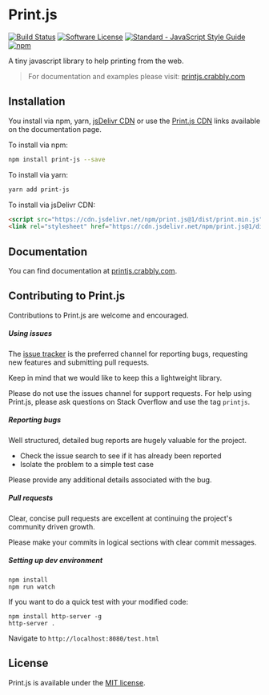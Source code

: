 # Print.js

[![Build Status](https://travis-ci.org/crabbly/Print.js.svg?branch=master)](https://travis-ci.org/crabbly/Print.js) [![Software License](https://img.shields.io/badge/license-MIT-brightgreen.svg?style=flat)](LICENSE) [![Standard - JavaScript Style Guide](https://img.shields.io/badge/code%20style-standard-brightgreen.svg)](http://standardjs.com/) [![npm](https://img.shields.io/npm/dt/print.js.svg)]()

A tiny javascript library to help printing from the web.

>For documentation and examples please visit: [printjs.crabbly.com](http://printjs.crabbly.com)


## Installation

You install via npm, yarn, [jsDelivr CDN](https://www.jsdelivr.com/package/npm/print.js) or use the [Print.js CDN](http://printjs.crabbly.com/#cdn) links available on the documentation page.

To install via npm:

```bash
npm install print-js --save
```

To install via yarn:

```bash
yarn add print-js
```

To install via jsDelivr CDN:

```html
<script src="https://cdn.jsdelivr.net/npm/print.js@1/dist/print.min.js"></script>
<link rel="stylesheet" href="https://cdn.jsdelivr.net/npm/print.js@1/dist/print.min.css">
```

## Documentation

You can find documentation at [printjs.crabbly.com](http://printjs.crabbly.com/#documentation).


## Contributing to Print.js

Contributions to Print.js are welcome and encouraged.


##### Using issues

The [issue tracker](https://github.com/crabbly/Print.js/issues) is the preferred channel for reporting bugs, requesting new features and submitting pull requests.

Keep in mind that we would like to keep this a lightweight library.

Please do not use the issues channel for support requests. For help using Print.js, please ask questions on Stack Overflow and use the tag `printjs`.


##### Reporting bugs

Well structured, detailed bug reports are hugely valuable for the project.

 - Check the issue search to see if it has already been reported
 - Isolate the problem to a simple test case

Please provide any additional details associated with the bug.


##### Pull requests

Clear, concise pull requests are excellent at continuing the project's community driven growth.  

Please make your commits in logical sections with clear commit messages.  

##### Setting up dev environment

```
npm install
npm run watch
```

If you want to do a quick test with your modified code:

```
npm install http-server -g
http-server .
```

Navigate to `http://localhost:8080/test.html`


## License

Print.js is available under the [MIT license](https://github.com/crabbly/Print.js/blob/master/LICENSE).
